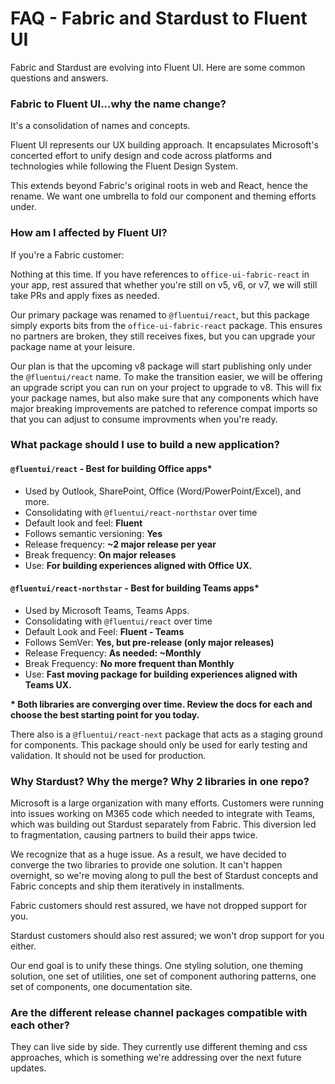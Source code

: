 # FAQ - Fabric and Stardust to Fluent UI

Fabric and Stardust are evolving into Fluent UI. Here are some common questions and answers.

### Fabric to Fluent UI...why the name change?

It's a consolidation of names and concepts.

Fluent UI represents our UX building approach. It encapsulates Microsoft's concerted effort to unify design and code across platforms and technologies while following the Fluent Design System.

This extends beyond Fabric's original roots in web and React, hence the rename. We want one umbrella to fold our component and theming efforts under.

### How am I affected by Fluent UI?

If you're a Fabric customer:

Nothing at this time. If you have references to `office-ui-fabric-react` in your app, rest assured that whether you're still on v5, v6, or v7, we will still take PRs and apply fixes as needed.

Our primary package was renamed to `@fluentui/react`, but this package simply exports bits from the `office-ui-fabric-react` package. This ensures no partners are broken, they still receives fixes, but you can upgrade your package name at your leisure.

Our plan is that the upcoming v8 package will start publishing only under the `@fluentui/react` name. To make the transition easier, we will be offering an upgrade script you can run on your project to upgrade to v8. This will fix your package names, but also make sure that any components which have major breaking improvements are patched to reference compat imports so that you can adjust to consume improvments when you're ready.

### What package should I use to build a new application?

#### `@fluentui/react` - Best for building Office apps\*

- Used by Outlook, SharePoint, Office (Word/PowerPoint/Excel), and more.
- Consolidating with `@fluentui/react-northstar` over time
- Default look and feel: **Fluent**
- Follows semantic versioning: **Yes**
- Release frequency: **~2 major release per year**
- Break frequency: **On major releases**
- Use: **For building experiences aligned with Office UX.**

#### `@fluentui/react-northstar` - Best for building Teams apps\*

- Used by Microsoft Teams, Teams Apps.
- Consolidating with `@fluentui/react` over time
- Default Look and Feel: **Fluent - Teams**
- Follows SemVer: **Yes, but pre-release (only major releases)**
- Release Frequency: **As needed: ~Monthly**
- Break Frequency: **No more frequent than Monthly**
- Use: **Fast moving package for building experiences aligned with Teams UX.**

**\* Both libraries are converging over time. Review the docs for each and choose the best starting point for you today.**

There also is a `@fluentui/react-next` package that acts as a staging ground for components. This package should only be used for early testing and validation. It should not be used for production.

### Why Stardust? Why the merge? Why 2 libraries in one repo?

Microsoft is a large organization with many efforts. Customers were running into issues working on M365 code which needed to integrate with Teams, which was building out Stardust separately from Fabric. This diversion led to fragmentation, causing partners to build their apps twice.

We recognize that as a huge issue. As a result, we have decided to converge the two libraries to provide one solution. It can't happen overnight, so we're moving along to pull the best of Stardust concepts and Fabric concepts and ship them iteratively in installments.

Fabric customers should rest assured, we have not dropped support for you.

Stardust customers should also rest assured; we won't drop support for you either.

Our end goal is to unify these things. One styling solution, one theming solution, one set of utilities, one set of component authoring patterns, one set of components, one documentation site.

### Are the different release channel packages compatible with each other?

They can live side by side. They currently use different theming and css approaches, which is something we're addressing over the next future updates.
